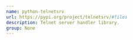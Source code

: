 ```yaml
---
name: python-telnetsrv
url: https://pypi.org/project/telnetsrv/#files
description: Telnet server handler library.
group: None
---
```


